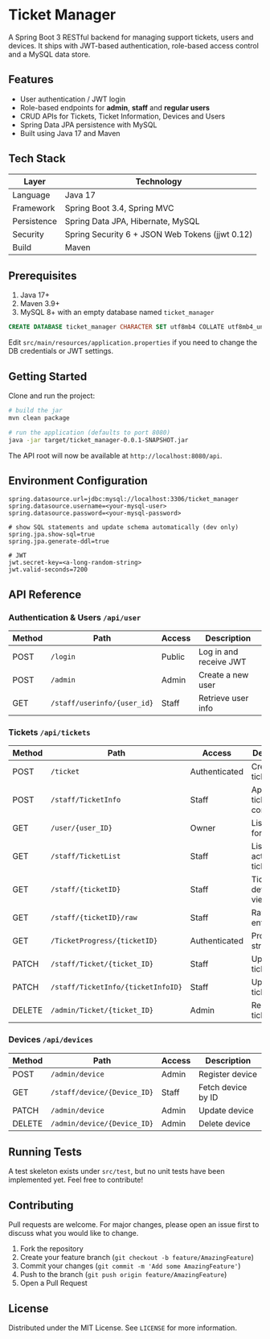 # Ticket Manager

A Spring Boot 3 RESTful backend for managing support tickets, users and devices. It ships with JWT-based authentication, role-based access control and a MySQL data store.

## Features

* User authentication / JWT login
* Role-based endpoints for **admin**, **staff** and **regular users**
* CRUD APIs for Tickets, Ticket Information, Devices and Users
* Spring Data JPA persistence with MySQL
* Built using Java 17 and Maven

## Tech Stack

| Layer | Technology |
|-------|------------|
| Language | Java 17 |
| Framework | Spring Boot 3.4, Spring MVC |
| Persistence | Spring Data JPA, Hibernate, MySQL |
| Security | Spring Security 6 + JSON Web Tokens (jjwt 0.12) |
| Build | Maven |

## Prerequisites

1. Java 17+
2. Maven 3.9+
3. MySQL 8+ with an empty database named `ticket_manager`

```sql
CREATE DATABASE ticket_manager CHARACTER SET utf8mb4 COLLATE utf8mb4_unicode_ci;
```

Edit `src/main/resources/application.properties` if you need to change the DB credentials or JWT settings.

## Getting Started

Clone and run the project:

```bash
# build the jar
mvn clean package

# run the application (defaults to port 8080)
java -jar target/ticket_manager-0.0.1-SNAPSHOT.jar
```

The API root will now be available at `http://localhost:8080/api`.

## Environment Configuration

```
spring.datasource.url=jdbc:mysql://localhost:3306/ticket_manager
spring.datasource.username=<your-mysql-user>
spring.datasource.password=<your-mysql-password>

# show SQL statements and update schema automatically (dev only)
spring.jpa.show-sql=true
spring.jpa.generate-ddl=true

# JWT
jwt.secret-key=<a-long-random-string>
jwt.valid-seconds=7200
```

## API Reference

### Authentication & Users  `/api/user`

| Method | Path | Access | Description |
|--------|------|--------|-------------|
| POST | `/login` | Public | Log in and receive JWT |
| POST | `/admin` | Admin | Create a new user |
| GET | `/staff/userinfo/{user_id}` | Staff | Retrieve user info |

### Tickets  `/api/tickets`

| Method | Path | Access | Description |
|--------|------|--------|-------------|
| POST | `/ticket` | Authenticated | Create ticket |
| POST | `/staff/TicketInfo` | Staff | Append ticket commentary |
| GET | `/user/{user_ID}` | Owner | List tickets for a user |
| GET | `/staff/TicketList` | Staff | List all active tickets |
| GET | `/staff/{ticketID}` | Staff | Ticket details (staff view) |
| GET | `/staff/{ticketID}/raw` | Staff | Raw ticket entity |
| GET | `/TicketProgress/{ticketID}` | Authenticated | Progress string |
| PATCH | `/staff/Ticket/{ticket_ID}` | Staff | Update a ticket |
| PATCH | `/staff/TicketInfo/{ticketInfoID}` | Staff | Update ticket info |
| DELETE | `/admin/Ticket/{ticket_ID}` | Admin | Remove ticket |

### Devices  `/api/devices`

| Method | Path | Access | Description |
|--------|------|--------|-------------|
| POST | `/admin/device` | Admin | Register device |
| GET | `/staff/device/{Device_ID}` | Staff | Fetch device by ID |
| PATCH | `/admin/device` | Admin | Update device |
| DELETE | `/admin/device/{Device_ID}` | Admin | Delete device |

## Running Tests

A test skeleton exists under `src/test`, but no unit tests have been implemented yet. Feel free to contribute!

## Contributing

Pull requests are welcome. For major changes, please open an issue first to discuss what you would like to change.

1. Fork the repository
2. Create your feature branch (`git checkout -b feature/AmazingFeature`)
3. Commit your changes (`git commit -m 'Add some AmazingFeature'`)
4. Push to the branch (`git push origin feature/AmazingFeature`)
5. Open a Pull Request

## License

Distributed under the MIT License. See `LICENSE` for more information.
